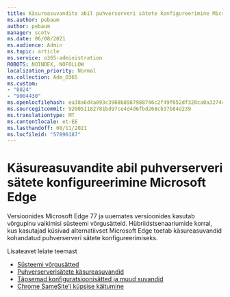 ```yaml
---
title: Käsureasuvandite abil puhverserveri sätete konfigureerimine Microsoft Edge
ms.author: pebaum
author: pebaum
manager: scotv
ms.date: 06/08/2021
ms.audience: Admin
ms.topic: article
ms.service: o365-administration
ROBOTS: NOINDEX, NOFOLLOW
localization_priority: Normal
ms.collection: Adm_O365
ms.custom:
- "8024"
- "9004430"
ms.openlocfilehash: ea38a6d4a093c3908b8987988746c2f49f052df320ca0a327446435389a90ce9
ms.sourcegitcommit: 920051182781bd97ce4d4d6fbd268cb37b84d239
ms.translationtype: MT
ms.contentlocale: et-EE
ms.lasthandoff: 08/11/2021
ms.locfileid: "57896187"
---
```

# <a name="use-command-line-options-to-configure-proxy-settings-in-microsoft-edge"></a>Käsureasuvandite abil puhverserveri sätete konfigureerimine Microsoft Edge

Versioonides Microsoft Edge 77 ja uuemates versioonides kasutab võrgupinu vaikimisi süsteemi võrgusätteid. Hübriidstsenaariumide korral, kus kasutajad küsivad alternatiivset Microsoft Edge toetab käsureasuvandid kohandatud puhverserveri sätete konfigureerimiseks. 

Lisateavet leiate teemast

- [Süsteemi võrgusätted](https://docs.microsoft.com/deployedge/edge-learnmore-cmdline-options-proxy-settings#system-network-settings)
- [Puhverserverisätete käsureasuvandid](https://docs.microsoft.com/deployedge/edge-learnmore-cmdline-options-proxy-settings#system-network-settings)
- [Täpsemad konfiguratsioonisätted ja muud suvandid](https://go.microsoft.com/fwlink/?linkid=2134293)
- [Chrome SameSite'i küpsise käitumine](https://docs.microsoft.com/office365/troubleshoot/miscellaneous/chrome-behavior-affects-applications)